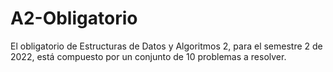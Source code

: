 # A2-Obligatorio
El obligatorio de Estructuras de Datos y Algoritmos 2, para el semestre 2 de 2022, está compuesto por un conjunto de 10 problemas a resolver.
